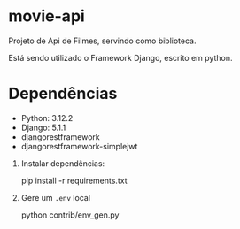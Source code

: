 # movie-api
Projeto de Api de Filmes, servindo como biblioteca.

Está sendo utilizado o Framework Django, escrito em python.


# Dependências

- Python: 3.12.2
- Django: 5.1.1
- djangorestframework
- djangorestframework-simplejwt



1. Instalar dependências:

    pip install -r requirements.txt

2. Gere um ``.env`` local

    python contrib/env_gen.py